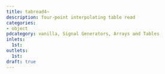 ```yaml
---
title: tabread4~
description: four-point interpolating table read
categories:
- object
pdcategory: vanilla, Signal Generators, Arrays and Tables
inlets:
  1st:
outlets:
  1st:
draft: true
---
```


